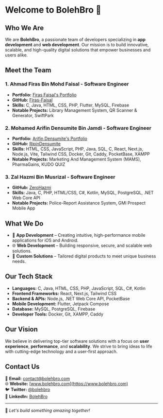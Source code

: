 # Welcome to BolehBro 🚀

## Who We Are
We are **BolehBro**, a passionate team of developers specializing in **app development** and **web development**. Our mission is to build innovative, scalable, and high-quality digital solutions that empower businesses and users alike.

## Meet the Team

### **1. Ahmad Firas Bin Mohd Faisal** - Software Engineer
- **Portfolio:** [Firas Faisal's Portfolio](https://firas-faisal.github.io/)
- **GitHub:** [Firas-Faisal](https://github.com/Firas-Faisal)
- **Skills:** C, Java, HTML, CSS, PHP, Flutter, MySQL, Firebase
- **Notable Projects:** Library Management System, QR Scanner & Generator, SwiftPark

### **2. Mohamed Arifin Densumite Bin Jamdi** - Software Engineer
- **Portfolio:** [Arifin Densumite's Portfolio](https://ripindensumite.github.io/)
- **GitHub:** [RipinDensumite](https://github.com/RipinDensumite)
- **Skills:** HTML, CSS, JavaScript, PHP, Java, SQL, C, React, Next.js, Node.js, Vite, Tailwind CSS, Docker, Git, Caddy, PocketBase, XAMPP
- **Notable Projects:** Marketing And Management System (MAMS), PharmaGains, KUDO QUIZ

### **3. Zal Hazmi Bin Musrizal** - Software Engineer
- **GitHub:** [ZeroHazmi](https://github.com/ZeroHazmi)
- **Skills:** Java, C, PHP, HTML/CSS, C#, Kotlin, MySQL, PostgreSQL, .NET Web Core API
- **Notable Projects:** Police-Report Assistance System, GMI Prospect Mobile App

## What We Do
- 📱 **App Development** – Creating intuitive, high-performance mobile applications for iOS and Android.
- 🌐 **Web Development** – Building responsive, secure, and scalable web solutions.
- 🚀 **Custom Solutions** – Tailored digital products to meet unique business needs.

## Our Tech Stack
- **Languages:** C, Java, HTML, CSS, PHP, JavaScript, SQL, C#, Kotlin
- **Frontend Frameworks:** React, Next.js, Tailwind CSS
- **Backend & APIs:** Node.js, .NET Web Core API, PocketBase
- **Mobile Development:** Flutter, Jetpack Compose
- **Database:** MySQL, PostgreSQL, Firebase
- **Developer Tools:** Docker, Git, XAMPP, Caddy

## Our Vision
We believe in delivering top-tier software solutions with a focus on **user experience**, **performance**, and **scalability**. We strive to bring ideas to life with cutting-edge technology and a user-first approach.

## Contact Us
📧 **Email:** contact@bolehbro.com  
🌐 **Website:** [www.bolehbro.com](https://www.bolehbro.com)  
🐦 **Twitter:** [@bolehbro](https://twitter.com/bolehbro)  
🔗 **LinkedIn:** [BolehBro](https://linkedin.com/company/bolehbro)  

---
🚀 *Let's build something amazing together!*
